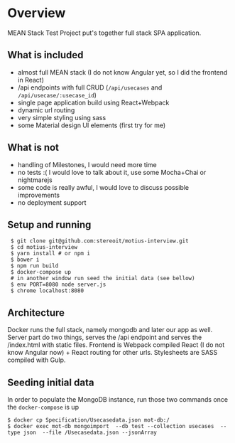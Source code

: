 Overview
========

MEAN Stack Test Project put's together full stack SPA application.

What is included
----------------

 - almost full MEAN stack (I do not know Angular yet, so I did the frontend in React)
 - /api endpoints with full CRUD (`/api/usecases` and `/api/usecase/:usecase_id`)
 - single page application build using React+Webpack
 - dynamic url routing
 - very simple styling using sass
 - some Material design UI elements (first try for me)


 What is not
 -----------

  - handling of Milestones, I would need more time
  - no tests :( I would love to talk about it, use some Mocha+Chai or nightmarejs
  - some code is really awful, I would love to discuss possible improvements
  - no deployment support


Setup and running
-----------------

     $ git clone git@github.com:stereoit/motius-interview.git
     $ cd motius-interview
     $ yarn install # or npm i
     $ bower i
     $ npm run build
     $ docker-compose up
     # in another window run seed the initial data (see bellow)
     $ env PORT=8080 node server.js
     $ chrome localhost:8080


Architecture
------------

 Docker runs the full stack, namely mongodb and later our app as well.
 Server part do two things, serves the /api endpoint and serves the /index.html with static files.
 Frontend is Webpack compiled React (I do not know Angular now) + React routing for other urls.
 Stylesheets are SASS compiled with Gulp.


Seeding initial data
--------------------

In order to populate the MongoDB instance, run those two commands once the `docker-compose` is up

    $ docker cp Specification/Usecasedata.json mot-db:/
    $ docker exec mot-db mongoimport  --db test --collection usecases  --type json  --file /Usecasedata.json --jsonArray

